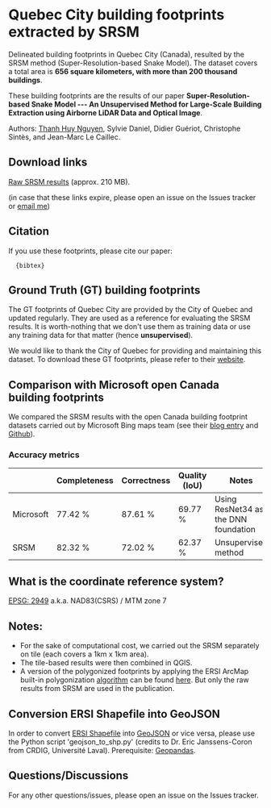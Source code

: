 # Quebec City building footprints extracted by SRSM 
Delineated building footprints in Quebec City (Canada), resulted by the SRSM method (Super-Resolution-based Snake Model). The dataset covers a total area is **656 square kilometers, with more than 200 thousand buildings**.

These building footprints are the results of our paper **Super-Resolution-based Snake Model --- An Unsupervised Method for Large-Scale Building Extraction using Airborne LiDAR Data and Optical Image**.

Authors: [Thanh Huy Nguyen](mailto:nthuy190991@gmail.com), Sylvie Daniel, Didier Guériot, Christophe Sintès, and Jean-Marc Le Caillec.

## Download links
[Raw SRSM results](https://ulavaldti-my.sharepoint.com/:u:/g/personal/thngu52_ulaval_ca/EcsaXqiItQFAqF9HxTBc7fQB0bBIndcbUuF3oPzHFFUa0A?e=m4UCCf) (approx. 210 MB).

(in case that these links expire, please open an issue on the Issues tracker or [email me](mailto:nthuy190991@gmail.com))


## Citation
If you use these footprints, please cite our paper:
```
  {bibtex}
```


## Ground Truth (GT) building footprints
The GT footprints of Quebec City are provided by the City of Quebec and updated regularly.
They are used as a reference for evaluating the SRSM results. It is worth-nothing that we don't use them as training data  or use any training data for that matter (hence **unsupervised**).

We would like to thank the City of Quebec for providing and maintaining this dataset.
To download these GT footprints, please refer to their [website](https://www.donneesquebec.ca/recherche/fr/dataset/empreintes-des-batiments).


## Comparison with Microsoft open Canada building footprints
We compared the SRSM results with the open Canada building footprint datasets carried out by Microsoft Bing maps team (see their [blog entry](https://blogs.bing.com/maps/2019-03/microsoft-releases-12-million-canadian-building-footprints-as-open-data) and [Github](https://github.com/microsoft/CanadianBuildingFootprints)). 

### Accuracy metrics
|  | Completeness | Correctness | Quality (IoU) | Notes |
| --- | --- | --- | --- | --- |
| Microsoft | 77.42 % | 87.61 % | 69.77 % | Using ResNet34 as the DNN foundation |
| SRSM | 82.32 % | 72.02 % | 62.37 % | Unsupervised method |
    
    
## What is the coordinate reference system?
[EPSG: 2949](https://epsg.io/2949) a.k.a. NAD83(CSRS) / MTM zone 7


## Notes:
- For the sake of computational cost, we carried out the SRSM separately on tile (each covers a 1km x 1km area).
- The tile-based results were then combined in QGIS.
- A version of the polygonized footprints by applying the ERSI ArcMap built-in polygonization [algorithm](https://arxiv.org/abs/1504.06584) can be found [here](). But only the raw results from SRSM are used in the publication.


## Conversion ERSI Shapefile into GeoJSON
In order to convert [ERSI Shapefile](https://www.esri.com/library/whitepapers/pdfs/shapefile.pdf) into [GeoJSON](https://geojson.org) or vice versa, please use the Python script 'geojson_to_shp.py' (credits to Dr. Eric Janssens-Coron from CRDIG, Université Laval). Prerequisite: [Geopandas](https://geopandas.org).


## Questions/Discussions
For any other questions/issues, please open an issue on the Issues tracker.

